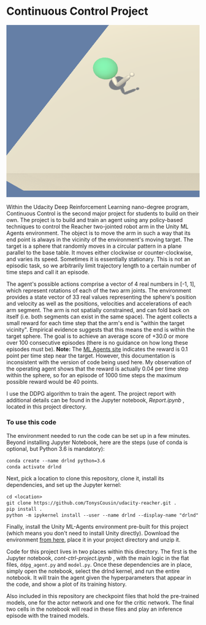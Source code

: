 # Continuous Control Project

![Reacher](Reacher-snapshot.png)

Within the Udacity Deep Reinforcement Learning nano-degree program, Continuous Control is the second major
project for students to build on their own.  The project is to build and train an agent using any policy-based techniques
to control the Reacher two-jointed robot arm in the Unity ML Agents environment.  The object is to move the arm
in such a way that its end point is always in the vicinity of the environment's moving target.  The target is
a sphere that randomly moves in a circular pattern in a plane parallel to the base table.  It moves either
clockwise or counter-clockwise, and varies its speed.  Sometimes it is essentially stationary.  This is not an
episodic task, so we arbitrarily limit trajectory length to a certain number of time steps and call it an episode.

The agent's possible actions comprise a vector of 4 real numbers in [-1, 1], which represent rotations of each
of the two arm joints.  The environment provides a state vector of 33 real values representing the sphere's
position and velocity as well as the positions, velocities and accelerations of each arm segment.  The arm is
not spatially constrained, and can fold back on itself (i.e. both segments can exist in the same space).  The
agent collects a small reward for each time step that the arm's end is "within the target vicinity".
Empirical evidence suggests that this means the end is within the target sphere.  The goal is to achieve an
average score of +30.0 or more over 100 consecutive episodes (there is no guidance on how long these episodes
must be).  **Note:** The [ML Agents site](https://github.com/Unity-Technologies/ml-agents/blob/master/docs/Learning-Environment-Examples.md#reacher) indicates the reward is 0.1 point per time step near the target.
However, this documentation is inconsistent with the version of code being used here.
My observation of the operating agent shows that the reward is actually 0.04 per time step within the sphere, so for an
episode of 1000 time steps the maximum possible reward would be 40 points.


I use the DDPG algorithm to train the agent.  The project report with additional details can be found in the Jupyter notebook, _Report.ipynb_ , located in this project directory.

### To use this code

The environment needed to run the code can be set up in a few minutes.  Beyond installing Jupyter Notebook, here are the steps
(use of conda is optional, but Python 3.6 is mandatory):
```
conda create --name drlnd python=3.6
conda activate drlnd
```

Next, pick a location to clone this repository, clone it, install its dependencies, and set up the Jupyter kernel:
```
cd <location>
git clone https://github.com/TonysCousin/udacity-reacher.git .
pip install .
python -m ipykernel install --user --name drlnd --display-name "drlnd"
```
 
Finally, install the Unity ML-Agents environment pre-built for this project (which means you don't need to install Unity directly).
Download the environment [from here](https://s3-us-west-1.amazonaws.com/udacity-drlnd/P2/Reacher/one_agent/Reacher_Linux.zip),
place it in your project directory and unzip it.

Code for this project lives in two places within this directory.  The first is the Jupyter notebook,
_cont-ctrl-project.ipynb_ , with the main logic in the flat files, `ddpg_agent.py` and `model.py`.
Once these dependencies are in place, simply open the notebook, select the drlnd kernel, and
run the entire notebook.  It will train the agent given the hyperparameters that appear in the code, and
show a plot of its training history.

Also included in this repository are checkpoint files that hold the pre-trained models, one for the actor network
and one for the critic network.  The final two cells in the notebook will read in these files and play an inference
episode with the trained models.

